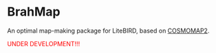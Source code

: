 # BrahMap

An optimal map-making package for LiteBIRD, based on [COSMOMAP2](https://github.com/giuspugl/COSMOMAP2).

<font color="red"> UNDER DEVELOPMENT!!! </font>
